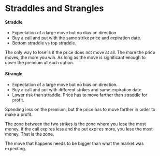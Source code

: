 # Straddles and Strangles

#### Straddle
- Expectation of a large move but no dias on direction
- Buy a call and put with the same strike price and expiration date.
- Bottom straddle vs top straddle.

The only way to lose is if the price does not move at all. The more the price moves,
the more you win. As long as the move is significant enough to cover the premium of 
each option.


#### Strangle
- Expectation of a large move but no bias on direction.
- Buy a call and put with different strikes and same expiration date.
- Lower risk than straddle. Price has to move farther than straddle for profit.

Spending less on the premium, but the price has to move farther in order to make
a profit.

The zone between the two strikes is the zone where you lose the most money. If the 
call expires less and the put expires more, you lose the most money. That is the zone.

The move that happens needs to be bigger than what the market was expecting.
